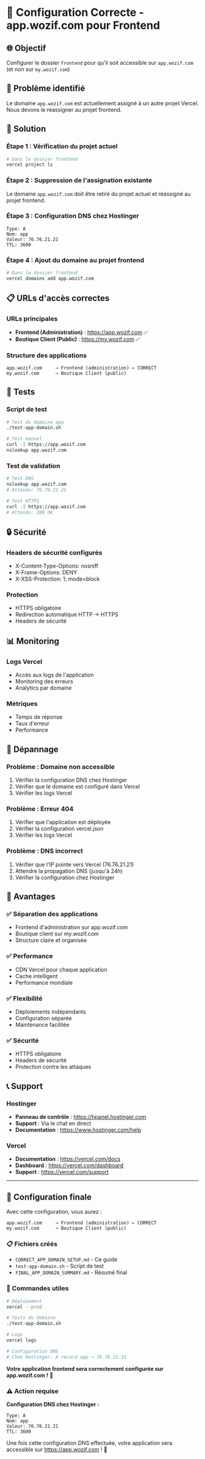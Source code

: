 # 🎯 Configuration Correcte - app.wozif.com pour Frontend

## 🌐 Objectif

Configurer le dossier `frontend` pour qu'il soit accessible sur `app.wozif.com` (et non sur `my.wozif.com`)

## 🔧 Problème identifié

Le domaine `app.wozif.com` est actuellement assigné à un autre projet Vercel. Nous devons le réassigner au projet frontend.

## 🚀 Solution

### Étape 1 : Vérification du projet actuel
```bash
# Dans le dossier frontend
vercel project ls
```

### Étape 2 : Suppression de l'assignation existante
Le domaine `app.wozif.com` doit être retiré du projet actuel et réassigné au projet frontend.

### Étape 3 : Configuration DNS chez Hostinger
```
Type: A
Nom: app
Valeur: 76.76.21.21
TTL: 3600
```

### Étape 4 : Ajout du domaine au projet frontend
```bash
# Dans le dossier frontend
vercel domains add app.wozif.com
```

## 📋 URLs d'accès correctes

### URLs principales
- **Frontend (Administration)** : https://app.wozif.com ✅
- **Boutique Client (Public)** : https://my.wozif.com ✅

### Structure des applications
```
app.wozif.com     → Frontend (administration) ← CORRECT
my.wozif.com      → Boutique Client (public)
```

## 🧪 Tests

### Script de test
```bash
# Test du domaine app
./test-app-domain.sh

# Test manuel
curl -I https://app.wozif.com
nslookup app.wozif.com
```

### Test de validation
```bash
# Test DNS
nslookup app.wozif.com
# Attendu: 76.76.21.21

# Test HTTPS
curl -I https://app.wozif.com
# Attendu: 200 OK
```

## 🔒 Sécurité

### Headers de sécurité configurés
- X-Content-Type-Options: nosniff
- X-Frame-Options: DENY
- X-XSS-Protection: 1; mode=block

### Protection
- HTTPS obligatoire
- Redirection automatique HTTP → HTTPS
- Headers de sécurité

## 📊 Monitoring

### Logs Vercel
- Accès aux logs de l'application
- Monitoring des erreurs
- Analytics par domaine

### Métriques
- Temps de réponse
- Taux d'erreur
- Performance

## 🚨 Dépannage

### Problème : Domaine non accessible
1. Vérifier la configuration DNS chez Hostinger
2. Vérifier que le domaine est configuré dans Vercel
3. Vérifier les logs Vercel

### Problème : Erreur 404
1. Vérifier que l'application est déployée
2. Vérifier la configuration vercel.json
3. Vérifier les logs Vercel

### Problème : DNS incorrect
1. Vérifier que l'IP pointe vers Vercel (76.76.21.21)
2. Attendre la propagation DNS (jusqu'à 24h)
3. Vérifier la configuration chez Hostinger

## 🎯 Avantages

### ✅ Séparation des applications
- Frontend d'administration sur app.wozif.com
- Boutique client sur my.wozif.com
- Structure claire et organisée

### ✅ Performance
- CDN Vercel pour chaque application
- Cache intelligent
- Performance mondiale

### ✅ Flexibilité
- Déploiements indépendants
- Configuration séparée
- Maintenance facilitée

### ✅ Sécurité
- HTTPS obligatoire
- Headers de sécurité
- Protection contre les attaques

## 📞 Support

### Hostinger
- **Panneau de contrôle** : https://hpanel.hostinger.com
- **Support** : Via le chat en direct
- **Documentation** : https://www.hostinger.com/help

### Vercel
- **Documentation** : https://vercel.com/docs
- **Dashboard** : https://vercel.com/dashboard
- **Support** : https://vercel.com/support

---

## 🎊 Configuration finale

Avec cette configuration, vous aurez :

```
app.wozif.com     → Frontend (administration) ← CORRECT
my.wozif.com      → Boutique Client (public)
```

### 📋 Fichiers créés
- `CORRECT_APP_DOMAIN_SETUP.md` - Ce guide
- `test-app-domain.sh` - Script de test
- `FINAL_APP_DOMAIN_SUMMARY.md` - Résumé final

### 🚀 Commandes utiles
```bash
# Déploiement
vercel --prod

# Tests du domaine
./test-app-domain.sh

# Logs
vercel logs

# Configuration DNS
# Chez Hostinger: A record app → 76.76.21.21
```

**Votre application frontend sera correctement configurée sur app.wozif.com !** 🚀

### ⚠️ Action requise

**Configuration DNS chez Hostinger :**
```
Type: A
Nom: app
Valeur: 76.76.21.21
TTL: 3600
```

Une fois cette configuration DNS effectuée, votre application sera accessible sur https://app.wozif.com ! 🎉
